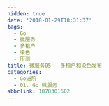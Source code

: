 ```yaml
---
hidden: true
date: '2018-01-29T18:31:37'
tags:
  - Go
  - 微服务
  - 多租户
  - 染色
  - 压测
title: 微服务05 - 多租户和染色发布
categories:
  - Go进阶
  - 01. Go 微服务
abbrlink: 1878301602
---
```

